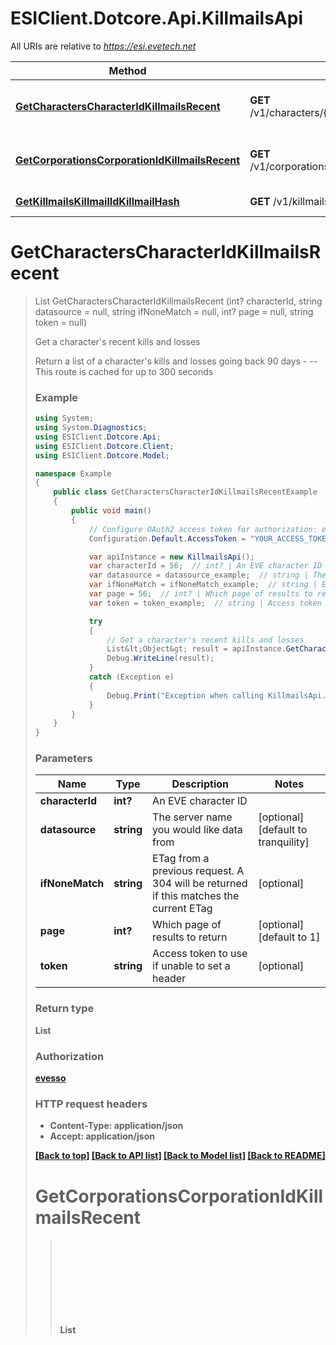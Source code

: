 # ESIClient.Dotcore.Api.KillmailsApi

All URIs are relative to *https://esi.evetech.net*

Method | HTTP request | Description
------------- | ------------- | -------------
[**GetCharactersCharacterIdKillmailsRecent**](KillmailsApi.md#getcharacterscharacteridkillmailsrecent) | **GET** /v1/characters/{character_id}/killmails/recent/ | Get a character&#39;s recent kills and losses
[**GetCorporationsCorporationIdKillmailsRecent**](KillmailsApi.md#getcorporationscorporationidkillmailsrecent) | **GET** /v1/corporations/{corporation_id}/killmails/recent/ | Get a corporation&#39;s recent kills and losses
[**GetKillmailsKillmailIdKillmailHash**](KillmailsApi.md#getkillmailskillmailidkillmailhash) | **GET** /v1/killmails/{killmail_id}/{killmail_hash}/ | Get a single killmail


<a name="getcharacterscharacteridkillmailsrecent"></a>
# **GetCharactersCharacterIdKillmailsRecent**
> List<Object> GetCharactersCharacterIdKillmailsRecent (int? characterId, string datasource = null, string ifNoneMatch = null, int? page = null, string token = null)

Get a character's recent kills and losses

Return a list of a character's kills and losses going back 90 days  - --  This route is cached for up to 300 seconds

### Example
```csharp
using System;
using System.Diagnostics;
using ESIClient.Dotcore.Api;
using ESIClient.Dotcore.Client;
using ESIClient.Dotcore.Model;

namespace Example
{
    public class GetCharactersCharacterIdKillmailsRecentExample
    {
        public void main()
        {
            // Configure OAuth2 access token for authorization: evesso
            Configuration.Default.AccessToken = "YOUR_ACCESS_TOKEN";

            var apiInstance = new KillmailsApi();
            var characterId = 56;  // int? | An EVE character ID
            var datasource = datasource_example;  // string | The server name you would like data from (optional)  (default to tranquility)
            var ifNoneMatch = ifNoneMatch_example;  // string | ETag from a previous request. A 304 will be returned if this matches the current ETag (optional) 
            var page = 56;  // int? | Which page of results to return (optional)  (default to 1)
            var token = token_example;  // string | Access token to use if unable to set a header (optional) 

            try
            {
                // Get a character's recent kills and losses
                List&lt;Object&gt; result = apiInstance.GetCharactersCharacterIdKillmailsRecent(characterId, datasource, ifNoneMatch, page, token);
                Debug.WriteLine(result);
            }
            catch (Exception e)
            {
                Debug.Print("Exception when calling KillmailsApi.GetCharactersCharacterIdKillmailsRecent: " + e.Message );
            }
        }
    }
}
```

### Parameters

Name | Type | Description  | Notes
------------- | ------------- | ------------- | -------------
 **characterId** | **int?**| An EVE character ID | 
 **datasource** | **string**| The server name you would like data from | [optional] [default to tranquility]
 **ifNoneMatch** | **string**| ETag from a previous request. A 304 will be returned if this matches the current ETag | [optional] 
 **page** | **int?**| Which page of results to return | [optional] [default to 1]
 **token** | **string**| Access token to use if unable to set a header | [optional] 

### Return type

**List<Object>**

### Authorization

[evesso](../README.md#evesso)

### HTTP request headers

 - **Content-Type**: application/json
 - **Accept**: application/json

[[Back to top]](#) [[Back to API list]](../README.md#documentation-for-api-endpoints) [[Back to Model list]](../README.md#documentation-for-models) [[Back to README]](../README.md)

<a name="getcorporationscorporationidkillmailsrecent"></a>
# **GetCorporationsCorporationIdKillmailsRecent**
> List<Object> GetCorporationsCorporationIdKillmailsRecent (int? corporationId, string datasource = null, string ifNoneMatch = null, int? page = null, string token = null)

Get a corporation's recent kills and losses

Get a list of a corporation's kills and losses going back 90 days  - --  This route is cached for up to 300 seconds  - -- Requires one of the following EVE corporation role(s): Director

### Example
```csharp
using System;
using System.Diagnostics;
using ESIClient.Dotcore.Api;
using ESIClient.Dotcore.Client;
using ESIClient.Dotcore.Model;

namespace Example
{
    public class GetCorporationsCorporationIdKillmailsRecentExample
    {
        public void main()
        {
            // Configure OAuth2 access token for authorization: evesso
            Configuration.Default.AccessToken = "YOUR_ACCESS_TOKEN";

            var apiInstance = new KillmailsApi();
            var corporationId = 56;  // int? | An EVE corporation ID
            var datasource = datasource_example;  // string | The server name you would like data from (optional)  (default to tranquility)
            var ifNoneMatch = ifNoneMatch_example;  // string | ETag from a previous request. A 304 will be returned if this matches the current ETag (optional) 
            var page = 56;  // int? | Which page of results to return (optional)  (default to 1)
            var token = token_example;  // string | Access token to use if unable to set a header (optional) 

            try
            {
                // Get a corporation's recent kills and losses
                List&lt;Object&gt; result = apiInstance.GetCorporationsCorporationIdKillmailsRecent(corporationId, datasource, ifNoneMatch, page, token);
                Debug.WriteLine(result);
            }
            catch (Exception e)
            {
                Debug.Print("Exception when calling KillmailsApi.GetCorporationsCorporationIdKillmailsRecent: " + e.Message );
            }
        }
    }
}
```

### Parameters

Name | Type | Description  | Notes
------------- | ------------- | ------------- | -------------
 **corporationId** | **int?**| An EVE corporation ID | 
 **datasource** | **string**| The server name you would like data from | [optional] [default to tranquility]
 **ifNoneMatch** | **string**| ETag from a previous request. A 304 will be returned if this matches the current ETag | [optional] 
 **page** | **int?**| Which page of results to return | [optional] [default to 1]
 **token** | **string**| Access token to use if unable to set a header | [optional] 

### Return type

**List<Object>**

### Authorization

[evesso](../README.md#evesso)

### HTTP request headers

 - **Content-Type**: application/json
 - **Accept**: application/json

[[Back to top]](#) [[Back to API list]](../README.md#documentation-for-api-endpoints) [[Back to Model list]](../README.md#documentation-for-models) [[Back to README]](../README.md)

<a name="getkillmailskillmailidkillmailhash"></a>
# **GetKillmailsKillmailIdKillmailHash**
> GetKillmailsKillmailIdKillmailHashOk GetKillmailsKillmailIdKillmailHash (string killmailHash, int? killmailId, string datasource = null, string ifNoneMatch = null)

Get a single killmail

Return a single killmail from its ID and hash  - --  This route is cached for up to 30758400 seconds

### Example
```csharp
using System;
using System.Diagnostics;
using ESIClient.Dotcore.Api;
using ESIClient.Dotcore.Client;
using ESIClient.Dotcore.Model;

namespace Example
{
    public class GetKillmailsKillmailIdKillmailHashExample
    {
        public void main()
        {
            var apiInstance = new KillmailsApi();
            var killmailHash = killmailHash_example;  // string | The killmail hash for verification
            var killmailId = 56;  // int? | The killmail ID to be queried
            var datasource = datasource_example;  // string | The server name you would like data from (optional)  (default to tranquility)
            var ifNoneMatch = ifNoneMatch_example;  // string | ETag from a previous request. A 304 will be returned if this matches the current ETag (optional) 

            try
            {
                // Get a single killmail
                GetKillmailsKillmailIdKillmailHashOk result = apiInstance.GetKillmailsKillmailIdKillmailHash(killmailHash, killmailId, datasource, ifNoneMatch);
                Debug.WriteLine(result);
            }
            catch (Exception e)
            {
                Debug.Print("Exception when calling KillmailsApi.GetKillmailsKillmailIdKillmailHash: " + e.Message );
            }
        }
    }
}
```

### Parameters

Name | Type | Description  | Notes
------------- | ------------- | ------------- | -------------
 **killmailHash** | **string**| The killmail hash for verification | 
 **killmailId** | **int?**| The killmail ID to be queried | 
 **datasource** | **string**| The server name you would like data from | [optional] [default to tranquility]
 **ifNoneMatch** | **string**| ETag from a previous request. A 304 will be returned if this matches the current ETag | [optional] 

### Return type

[**GetKillmailsKillmailIdKillmailHashOk**](GetKillmailsKillmailIdKillmailHashOk.md)

### Authorization

No authorization required

### HTTP request headers

 - **Content-Type**: application/json
 - **Accept**: application/json

[[Back to top]](#) [[Back to API list]](../README.md#documentation-for-api-endpoints) [[Back to Model list]](../README.md#documentation-for-models) [[Back to README]](../README.md)


